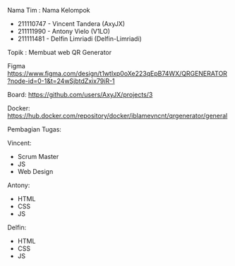 Nama Tim : Nama Kelompok
- 211110747 - Vincent Tandera (AxyJX)
- 211111990 - Antony Vielo (V1LO)
- 211111481 - Delfin Limriadi (Delfin-Limriadi)

Topik : Membuat web QR Generator

Figma
https://www.figma.com/design/t1wtIxp0oXe223qEpB74WX/QRGENERATOR?node-id=0-1&t=24wSjbtdZxix79iR-1

Board:
https://github.com/users/AxyJX/projects/3

Docker:
https://hub.docker.com/repository/docker/iblamevncnt/qrgenerator/general

Pembagian Tugas:

Vincent:
- Scrum Master
- JS
- Web Design

Antony:
- HTML
- CSS
- JS

Delfin:
- HTML
- CSS
- JS